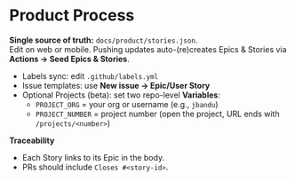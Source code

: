 # Product Process

**Single source of truth:** `docs/product/stories.json`.  
Edit on web or mobile. Pushing updates auto-(re)creates Epics & Stories via **Actions → Seed Epics & Stories**.

- Labels sync: edit `.github/labels.yml`
- Issue templates: use **New issue → Epic/User Story**
- Optional Projects (beta): set two repo-level **Variables**:
  - `PROJECT_ORG` = your org or username (e.g., `jbandu`)
  - `PROJECT_NUMBER` = project number (open the project, URL ends with `/projects/<number>`)

**Traceability**
- Each Story links to its Epic in the body.
- PRs should include `Closes #<story-id>`.
